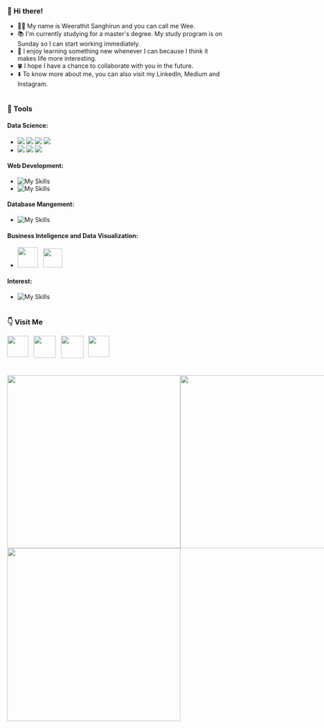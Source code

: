 ### 👋 Hi there!
-	🧑‍🔬 My name is Weerathit Sanghirun and you can call me Wee. 
-	📚 I'm currently studying for a master's degree. My study program is on Sunday so I can start working immediately.
-	💞 I enjoy learning something new whenever I can because I think it makes life more interesting.
- 🍀 I hope I have a chance to collaborate with you in the future.
- ⬇️ To know more about me, you can also visit my LinkedIn, Medium and Instagram.
#

### 🧰 Tools
#### Data Science:
<!-- - ![My Skills](https://skillicons.dev/icons?i=py) -->
- ![](https://img.shields.io/badge/Python-FFD43B?style=for-the-badge&logo=python&logoColor=blue) 
![](https://img.shields.io/badge/Numpy-777BB4?style=for-the-badge&logo=numpy&logoColor=white) 
![](https://img.shields.io/badge/Pandas-2C2D72?style=for-the-badge&logo=pandas&logoColor=white) 
![](https://img.shields.io/badge/scikit_learn-F7931E?style=for-the-badge&logo=scikit-learn&logoColor=white) 
- ![](https://img.shields.io/badge/Apache_Spark-FFFFFF?style=for-the-badge&logo=apachespark&logoColor=#E35A16) 
![](https://img.shields.io/badge/TensorFlow-FF6F00?style=for-the-badge&logo=TensorFlow&logoColor=white) 
![](https://img.shields.io/badge/Keras-FF0000?style=for-the-badge&logo=keras&logoColor=white)

#### Web Development:
- ![My Skills](https://skillicons.dev/icons?i=js,nodejs,express)
- ![My Skills](https://skillicons.dev/icons?i=react,html,css)

#### Database Mangement:
- ![My Skills](https://skillicons.dev/icons?i=mysql,postgres,mongodb)

#### Business Inteligence and Data Visualization:
- <a><img align="bottom" src="https://github.com/microsoft/PowerBI-Icons/blob/main/PNG/Desktop.png" width="47px" /></a>
&nbsp;
<a><img src="https://img.icons8.com/color/344/tableau-software.png" width="44x" /></a>

#### Interest:
- ![My Skills](https://skillicons.dev/icons?i=aws,gcp,azure)
#

### 👇 Visit Me
<a href="https://www.linkedin.com/in/weerathit-s/" ><img align="top" src="https://cdn-icons-png.flaticon.com/512/3536/3536505.png" width="49px" /></a>
&nbsp;
<a href="https://app.datacamp.com/profile/weerathits" ><img align="top" src="https://www.svgrepo.com/show/349332/datacamp.svg" width="51px" /></a>
&nbsp;
<a href="https://medium.com/@weerathit.s" ><img align="top" src="https://cdn-icons-png.flaticon.com/512/5968/5968906.png" width="52px" /></a>
&nbsp;
<a href="https://instagram.com/beater.27" ><img align="top" src="https://cdn-icons-png.flaticon.com/512/1409/1409946.png" width="49px" /></a>
#

<div style="display: flex; flex-direction: row;">
  <img class="img" src="https://streak-stats.demolab.com/?user=weerathit-s&ring=FFA500&theme=jolly" width="400px" />
  <img class="img" src="https://github-readme-stats.vercel.app/api?username=weerathit-s&title_color=FFA500&show_icons=true&theme=jolly" width="400px" />
</div>

<img class="img" src="https://github-readme-stats.vercel.app/api/top-langs/?username=weerathit-s&theme=jolly&layout=compact" width="400px" />


<!---
weerathit-s/weerathit-s is a ✨ special ✨ repository because its `README.md` (this file) appears on your GitHub profile.
You can click the Preview link to take a look at your changes.
--->
